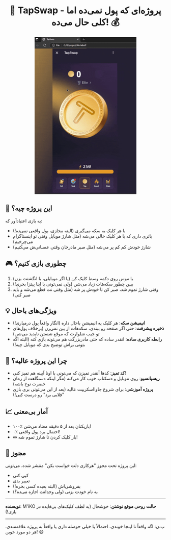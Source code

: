 # 
<div align="center">
<h1>📱 TapSwap - پروژه‌ای که پول نمی‌ده اما کلی حال می‌ده! 💰</h1>

<img src="./image/preview.gif" alt="Tap Swap" title="Tap Swap">
</div>

## 🤔 این پروژه چیه؟
یه بازی اعتیادآور که:
- با هر کلیک یه سکه می‌گیری (البته مجازی، پول واقعی نمی‌ده!)
- باتری داری که با هر کلیک خالی می‌شه (مثل شارژ موبایل وقتی تو اینستاگرام می‌چرخیم)
- شارژ خودش کم کم پر می‌شه (مثل صبر مادرجان وقتی عصبانی‌ش می‌کنیم)

## 🎮 چطوری بازی کنیم؟
1. با موس روی دکمه وسط کلیک کن (یا اگر موبایلی، با انگشتت بزن)
2. ببین چطور سکه‌هات زیاد می‌شن (ولی نمی‌تونی با اینا پیتزا بخری!)
3. وقتی شارژ تموم شد، صبر کن تا خودش پر شه (مثل وقتی نت قطع می‌شه و باید صبر کنی)

## 💡 ویژگی‌های باحال
- **انیمیشن سکه**: هر کلیک یه انیمیشن باحال داره (انگار واقعاً پول درمیاری!)
- **ذخیره پیشرفت**: حتی اگر صفحه رو ببندی، سکه‌هات از بین نمی‌رن (برخلاف پول‌های تو جیب شلوارت که موقع شستن ناپدید می‌شن)
- **رابطه کاربری ساده**: انقدر ساده که حتی مادربزرگت هم می‌تونه بازی کنه (البته اگه بتونی براش توضیح بدی که موبایل چیه!)

## 🤯 چرا این پروژه عالیه؟
- **کد تمیز**: کدها آنقدر تمیزن که می‌تونی با اونا آیینه هم تمیز کنی!
- **ریسپانسیو**: روی موبایل و دسکتاپ خوب کار می‌کنه (مگر اینکه دستگاهت از زمان حضرت نوح باشه)
- **پروژه آموزشی**: برای شروع جاوااسکریپت عالیه (بعد از این می‌تونی بری بازی "فلابی برد" رو درست کنی!)

## 📈 آمار بی‌معنی
- ۱۰۰٪ بازیکنان بعد از ۵ دقیقه معتاد می‌شن!
- ۰٪ احتمال برد پول واقعی!
- ∞ بار کلیک کردن تا شارژ تموم شه!

## 📜 مجوز
این پروژه تحت مجوز "هرکاری دلت خواست بکن" منتشر شده. می‌تونی:
- کپی کنی
- تغییر بدی
- بفروشی‌اش (البته بعیده کسی بخره!)
- به نام خودت بزنی (ولی وجدانت اجازه می‌ده؟)

---

**نویسنده**: M'iKO
**حالت روحی موقع نوشتن**: خوشحال (به لطف کلیک‌های بی‌فایده در بازی!)  

---

پ.ن: اگه واقعاً تا اینجا خوندی، احتمالاً یا خیلی حوصله داری یا واقعاً به پروژه علاقه‌مندی. هر دو مورد خوبن! 😄

